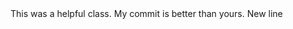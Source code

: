 <Insert your creation after this line>
This was a helpful class. 
My commit is better than yours.
New line
